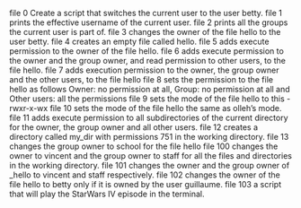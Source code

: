 file 0 Create a script that switches the current user to the user betty.
file 1 prints the effective username of the current user.
file 2 prints all the groups the current user is part of.
file 3 changes the owner of the file hello to the user betty.
file 4 creates an empty file called hello.
file 5 adds execute permission to the owner of the file hello.
file 6 adds execute permission to the owner and the group owner, and read permission to other users, to the file hello.
file 7 adds execution permission to the owner, the group owner and the other users, to the file hello
file 8  sets the permission to the file hello as follows Owner: no permission at all, Group: no permission at all and Other users: all the permissions
file 9 sets the mode of the file hello to this -rwxr-x-wx
file 10 sets the mode of the file hello the same as olleh’s mode.
file 11 adds execute permission to all subdirectories of the current directory for the owner, the group owner and all other users.
file 12 creates a directory called my_dir with permissions 751 in the working directory.
file 13 changes the group owner to school for the file hello
file 100 changes the owner to vincent and the group owner to staff for all the files and directories in the working directory.
file 101 changes the owner and the group owner of _hello to vincent and staff respectively.
file 102 changes the owner of the file hello to betty only if it is owned by the user guillaume.
file 103 a script that will play the StarWars IV episode in the terminal.
